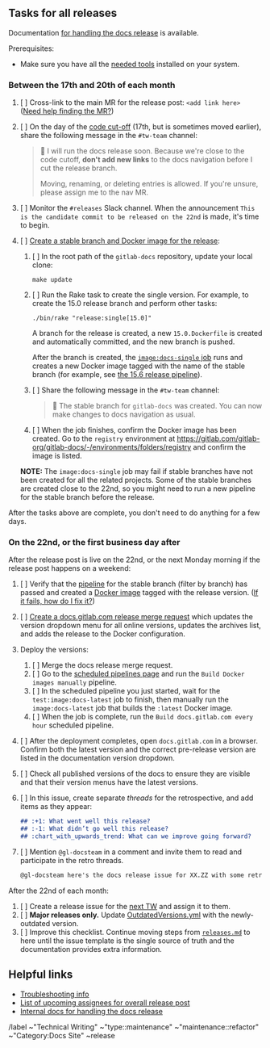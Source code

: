 <!--
SET TITLE TO: docs.gitlab.com release XX.ZZ (month, YYYY)
-->

## Tasks for all releases

Documentation [for handling the docs release](https://gitlab.com/gitlab-org/gitlab-docs/-/blob/main/doc/releases.md) is available.

Prerequisites:

- Make sure you have all the [needed tools](/doc/setup.md) installed on your system.

### Between the 17th and 20th of each month

1. [ ] Cross-link to the main MR for the release post: `<add link here>`
   ([Need help finding the MR?](https://gitlab.com/gitlab-com/www-gitlab-com/-/merge_requests?scope=all&state=opened&label_name%5B%5D=release%20post&label_name%5B%5D=blog%20post))
1. [ ] On the day of the [code cut-off](https://about.gitlab.com/handbook/engineering/releases/#self-managed-releases-process) (17th, but is sometimes moved earlier), share the following message in the `#tw-team` channel:

   >:mega: I will run the docs release soon. Because we're close to the code cutoff, **don't add new links** to the docs navigation before I cut the release branch.
   >
   >Moving, renaming, or deleting entries is allowed. If you're unsure, please assign me to the nav MR.

1. [ ] Monitor the `#releases` Slack channel. When the announcement
   `This is the candidate commit to be released on the 22nd` is made, it's time to begin.
1. [ ] [Create a stable branch and Docker image for the release](https://gitlab.com/gitlab-org/gitlab-docs/-/blob/main/doc/releases.md#create-stable-branch-and-docker-image-for-release):

   1. [ ] In the root path of the `gitlab-docs` repository, update your local clone:

      ```shell
      make update
      ```

   1. [ ] Run the Rake task to create the single version. For example, to create the 15.0 release branch
      and perform other tasks:

      ```shell
      ./bin/rake "release:single[15.0]"
      ```

      A branch for the release is created, a new `15.0.Dockerfile` is created and
      automatically committed, and the new branch is pushed.

      After the branch is created, the
      [`image:docs-single` job](https://gitlab.com/gitlab-org/gitlab-docs/-/blob/7fbb5e1313ebde811877044e87f444a0a283fed4/.gitlab/ci/docker-images.gitlab-ci.yml#L107-129)
      runs and creates a new Docker image tagged with the name of the stable branch
      (for example, see [the 15.6 release pipeline](https://gitlab.com/gitlab-org/gitlab-docs/-/pipelines/702437095)).

   1. [ ] Share the following message in the `#tw-team` channel:

      > :mega: The stable branch for `gitlab-docs` was created. You can now make changes to docs navigation as usual.

   1. [ ] When the job finishes, confirm the Docker image has been created. Go to the `registry` environment at
      <https://gitlab.com/gitlab-org/gitlab-docs/-/environments/folders/registry> and confirm the image
      is listed.

   **NOTE:**
   The `image:docs-single` job may fail if stable branches have not been
   created for all the related projects. Some of the stable branches are
   created close to the 22nd, so you might need to run a new pipeline for the
   stable branch before the release.

After the tasks above are complete, you don't need to do anything for a few days.

### On the 22nd, or the first business day after

After the release post is live on the 22nd, or the next Monday morning if the release post happens on a weekend:

1. [ ] Verify that the [pipeline](https://gitlab.com/gitlab-org/gitlab-docs/-/pipelines?page=1&scope=all) for the stable branch (filter by branch)
   has passed and created a [Docker image](https://gitlab.com/gitlab-org/gitlab-docs/container_registry/631635?orderBy=NAME&sort=desc&search[]=)
   tagged with the release version. ([If it fails, how do I fix it?](https://gitlab.com/gitlab-org/gitlab-docs/-/blob/main/doc/releases.md#imagedocs-single-job-fails-when-creating-the-docs-stable-branch))
1. [ ] [Create a docs.gitlab.com release merge request](https://gitlab.com/gitlab-org/gitlab-docs/-/blob/main/doc/releases.md#create-release-merge-request)
   which updates the version dropdown menu for all online versions, updates the archives list, and adds
   the release to the Docker configuration.
1. Deploy the versions:
   1. [ ] Merge the docs release merge request.
   1. [ ] Go to the [scheduled pipelines page](https://gitlab.com/gitlab-org/gitlab-docs/-/pipeline_schedules)
      and run the `Build Docker images manually` pipeline.
   1. [ ] In the scheduled pipeline you just started, wait for the `test:image:docs-latest` job to finish, then manually run the `image:docs-latest`
      job that builds the `:latest` Docker image.
   1. [ ] When the job is complete, run the `Build docs.gitlab.com every hour` scheduled pipeline.
1. [ ] After the deployment completes, open `docs.gitlab.com` in a browser. Confirm
   both the latest version and the correct pre-release version are listed in the documentation version dropdown.
1. [ ] Check all published versions of the docs to ensure they are visible and that their version menus have the latest versions.
1. [ ] In this issue, create separate _threads_ for the retrospective, and add items as they appear:

   ```markdown
   ## :+1: What went well this release?
   ## :-1: What didn’t go well this release?
   ## :chart_with_upwards_trend: What can we improve going forward?
   ```

1. [ ] Mention `@gl-docsteam` in a comment and invite them to read and participate in the retro threads.

   ```markdown
   @gl-docsteam here's the docs release issue for XX.ZZ with some retro threads, per our [process](#on-the-22nd-or-the-first-business-day-after).
   ```

After the 22nd of each month:

1. [ ] Create a release issue for the
   [next TW](https://about.gitlab.com/handbook/product/ux/technical-writing/#regularly-scheduled-tasks)
   and assign it to them.
1. [ ] **Major releases only.** Update
   [OutdatedVersions.yml](https://gitlab.com/gitlab-org/gitlab/-/blob/master/doc/.vale/gitlab/OutdatedVersions.yml)
   with the newly-outdated version.
1. [ ] Improve this checklist. Continue moving steps from
   [`releases.md`](https://gitlab.com/gitlab-org/gitlab-docs/-/blob/main/doc/releases.md)
   to here until the issue template is the single source of truth and the documentation provides extra information.

## Helpful links

- [Troubleshooting info](https://gitlab.com/gitlab-org/gitlab-docs/-/blob/main/doc/releases.md#troubleshooting)
- [List of upcoming assignees for overall release post](https://about.gitlab.com/handbook/marketing/blog/release-posts/managers/)
- [Internal docs for handling the docs release](https://gitlab.com/gitlab-org/gitlab-docs/-/blob/main/doc/releases.md)

/label ~"Technical Writing" ~"type::maintenance" ~"maintenance::refactor" ~"Category:Docs Site" ~release
